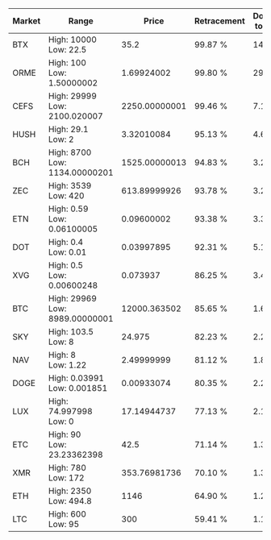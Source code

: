 | Market | Range | Price| Retracement | Doubles to 50% |
| --- | --- | --- | --- | --- |
| BTX | High: 10000<br />Low: 22.5 | 35.2 | 99.87 % | 142.37 |
| ORME | High: 100<br />Low: 1.50000002 | 1.69924002 | 99.80 % | 29.87 |
| CEFS | High: 29999<br />Low: 2100.020007 | 2250.00000001 | 99.46 % | 7.13 |
| HUSH | High: 29.1<br />Low: 2 | 3.32010084 | 95.13 % | 4.68 |
| BCH | High: 8700<br />Low: 1134.00000201 | 1525.00000013 | 94.83 % | 3.22 |
| ZEC | High: 3539<br />Low: 420 | 613.89999926 | 93.78 % | 3.22 |
| ETN | High: 0.59<br />Low: 0.06100005 | 0.09600002 | 93.38 % | 3.39 |
| DOT | High: 0.4<br />Low: 0.01 | 0.03997895 | 92.31 % | 5.13 |
| XVG | High: 0.5<br />Low: 0.00600248 | 0.073937 | 86.25 % | 3.42 |
| BTC | High: 29969<br />Low: 8989.00000001 | 12000.363502 | 85.65 % | 1.62 |
| SKY | High: 103.5<br />Low: 8 | 24.975 | 82.23 % | 2.23 |
| NAV | High: 8<br />Low: 1.22 | 2.49999999 | 81.12 % | 1.84 |
| DOGE | High: 0.03991<br />Low: 0.001851 | 0.00933074 | 80.35 % | 2.24 |
| LUX | High: 74.997998<br />Low: 0 | 17.14944737 | 77.13 % | 2.19 |
| ETC | High: 90<br />Low: 23.23362398 | 42.5 | 71.14 % | 1.33 |
| XMR | High: 780<br />Low: 172 | 353.76981736 | 70.10 % | 1.35 |
| ETH | High: 2350<br />Low: 494.8 | 1146 | 64.90 % | 1.24 |
| LTC | High: 600<br />Low: 95 | 300 | 59.41 % | 1.16 |
